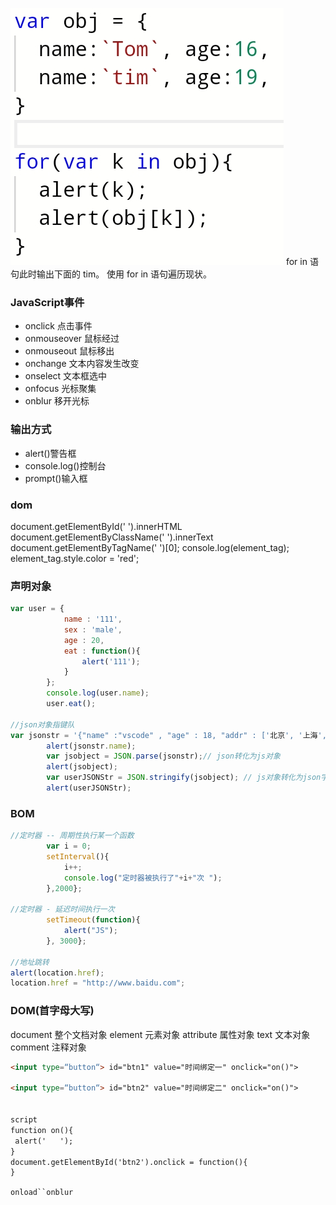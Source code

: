 ![输入图片说明](/imgs/2024-05-17/UKxNwArwbGBQLY3p.jpeg)
for in 语句此时输出下面的 tim。
使用 for in 语句遍历现状。

### JavaScript事件

 - onclick 点击事件
 - onmouseover 鼠标经过
 - onmouseout 鼠标移出
 - onchange 文本内容发生改变
 - onselect 文本框选中
 - onfocus 光标聚集
 - onblur 移开光标
### 输出方式
 - alert()警告框
 - console.log()控制台
 - prompt()输入框
### dom
document.getElementById('   ').innerHTML
document.getElementByClassName('   ').innerText
document.getElementByTagName('   ')[0];
console.log(element_tag);
element_tag.style.color = 'red';
### 声明对象
```js
var user = {
			name : '111',
			sex : 'male',
			age : 20,
			eat : function(){
				alert('111');
			}
		};
		console.log(user.name);
		user.eat();

//json对象指键队
var jsonstr = '{"name" :"vscode" , "age" : 18, "addr" : ['北京', '上海', '深圳']}';
		alert(jsonstr.name);
		var jsobject = JSON.parse(jsonstr);// json转化为js对象
		alert(jsobject);
		var userJSONStr = JSON.stringify(jsobject); // js对象转化为json字符串
		alert(userJSONStr);
```

### BOM
```js
//定时器 -- 周期性执行某一个函数
		var i = 0;
		setInterval(){
			i++;
			console.log("定时器被执行了"+i+"次 ");
		},2000};

//定时器 - 延迟时间执行一次
		setTimeout(function){
			alert("JS");
		}, 3000};

//地址跳转
alert(location.href);
location.href = "http://www.baidu.com";


```

### DOM(首字母大写)
document 整个文档对象
element 元素对象
attribute 属性对象
text 文本对象
comment 注释对象


```html
<input type=“button“> id="btn1" value="时间绑定一" onclick="on()">

<input type=“button“> id="btn2" value="时间绑定二" onclick="on()">


script
function on(){
 alert('   ');
}
document.getElementById('btn2').onclick = function(){
}
```
`onload``onblur`


<!--stackedit_data:
eyJoaXN0b3J5IjpbOTU5MTkwMTg2LC0xNzE0Mjg5ODU5LDIxND
cxNzY2NTUsLTg1NzM5MjgwMywtMzE3NzM2MzU4LC0xMDkyMzU4
NDAyLDc2ODA5MDUyNCwyMjc1MTU5NjgsLTE1MjI3NDU5MDgsLT
IwODg3NDY2MTIsLTEwODEwMzcyOV19
-->